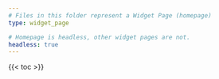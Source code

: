 ```yaml
---
# Files in this folder represent a Widget Page (homepage)
type: widget_page

# Homepage is headless, other widget pages are not.
headless: true
---
```


{{< toc >}}
